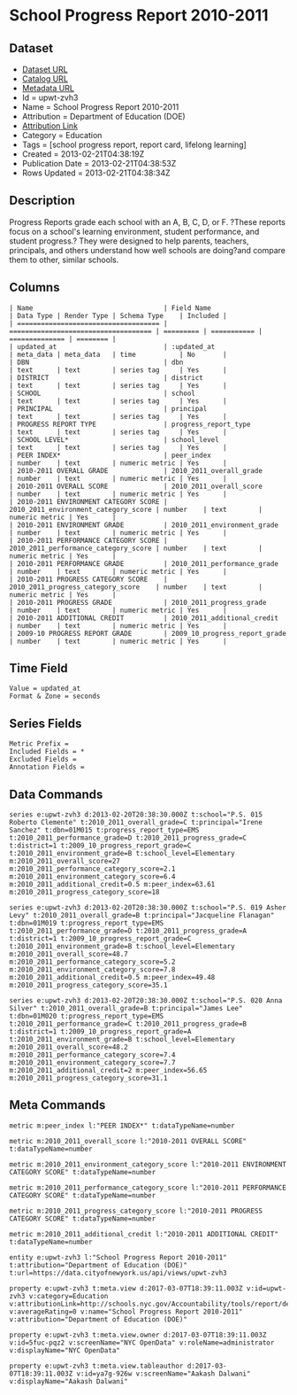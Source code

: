 # School Progress Report 2010-2011

## Dataset

* [Dataset URL](https://data.cityofnewyork.us/api/views/upwt-zvh3/rows.json?max_rows=100)
* [Catalog URL](https://catalog.data.gov/dataset/school-progress-report-2010-2011-72582)
* [Metadata URL](https://data.cityofnewyork.us/api/views/upwt-zvh3)
* Id = upwt-zvh3
* Name = School Progress Report 2010-2011
* Attribution = Department of Education (DOE)
* [Attribution Link](http://schools.nyc.gov/Accountability/tools/report/default.htm)
* Category = Education
* Tags = [school progress report, report card, lifelong learning]
* Created = 2013-02-21T04:38:19Z
* Publication Date = 2013-02-21T04:38:53Z
* Rows Updated = 2013-02-21T04:38:34Z

## Description

Progress Reports grade each school with an A, B, C, D, or F. ?These reports focus on a school's learning environment, student performance, and student progress.? They were designed to help parents, teachers, principals, and others understand how well schools are doing?and compare them to other, similar schools.

## Columns

```ls
| Name                                 | Field Name                           | Data Type | Render Type | Schema Type    | Included | 
| ==================================== | ==================================== | ========= | =========== | ============== | ======== | 
| updated_at                           | :updated_at                          | meta_data | meta_data   | time           | No       | 
| DBN                                  | dbn                                  | text      | text        | series tag     | Yes      | 
| DISTRICT                             | district                             | text      | text        | series tag     | Yes      | 
| SCHOOL                               | school                               | text      | text        | series tag     | Yes      | 
| PRINCIPAL                            | principal                            | text      | text        | series tag     | Yes      | 
| PROGRESS REPORT TYPE                 | progress_report_type                 | text      | text        | series tag     | Yes      | 
| SCHOOL LEVEL*                        | school_level                         | text      | text        | series tag     | Yes      | 
| PEER INDEX*                          | peer_index                           | number    | text        | numeric metric | Yes      | 
| 2010-2011 OVERALL GRADE              | 2010_2011_overall_grade              | number    | text        | numeric metric | Yes      | 
| 2010-2011 OVERALL SCORE              | 2010_2011_overall_score              | number    | text        | numeric metric | Yes      | 
| 2010-2011 ENVIRONMENT CATEGORY SCORE | 2010_2011_environment_category_score | number    | text        | numeric metric | Yes      | 
| 2010-2011 ENVIRONMENT GRADE          | 2010_2011_environment_grade          | number    | text        | numeric metric | Yes      | 
| 2010-2011 PERFORMANCE CATEGORY SCORE | 2010_2011_performance_category_score | number    | text        | numeric metric | Yes      | 
| 2010-2011 PERFORMANCE GRADE          | 2010_2011_performance_grade          | number    | text        | numeric metric | Yes      | 
| 2010-2011 PROGRESS CATEGORY SCORE    | 2010_2011_progress_category_score    | number    | text        | numeric metric | Yes      | 
| 2010-2011 PROGRESS GRADE             | 2010_2011_progress_grade             | number    | text        | numeric metric | Yes      | 
| 2010-2011 ADDITIONAL CREDIT          | 2010_2011_additional_credit          | number    | text        | numeric metric | Yes      | 
| 2009-10 PROGRESS REPORT GRADE        | 2009_10_progress_report_grade        | number    | text        | numeric metric | Yes      | 
```

## Time Field

```ls
Value = updated_at
Format & Zone = seconds
```

## Series Fields

```ls
Metric Prefix = 
Included Fields = *
Excluded Fields = 
Annotation Fields = 
```

## Data Commands

```ls
series e:upwt-zvh3 d:2013-02-20T20:38:30.000Z t:school="P.S. 015 Roberto Clemente" t:2010_2011_overall_grade=C t:principal="Irene Sanchez" t:dbn=01M015 t:progress_report_type=EMS t:2010_2011_performance_grade=D t:2010_2011_progress_grade=C t:district=1 t:2009_10_progress_report_grade=C t:2010_2011_environment_grade=B t:school_level=Elementary m:2010_2011_overall_score=27 m:2010_2011_performance_category_score=2.1 m:2010_2011_environment_category_score=6.4 m:2010_2011_additional_credit=0.5 m:peer_index=63.61 m:2010_2011_progress_category_score=18

series e:upwt-zvh3 d:2013-02-20T20:38:30.000Z t:school="P.S. 019 Asher Levy" t:2010_2011_overall_grade=B t:principal="Jacqueline Flanagan" t:dbn=01M019 t:progress_report_type=EMS t:2010_2011_performance_grade=D t:2010_2011_progress_grade=A t:district=1 t:2009_10_progress_report_grade=C t:2010_2011_environment_grade=B t:school_level=Elementary m:2010_2011_overall_score=48.7 m:2010_2011_performance_category_score=5.2 m:2010_2011_environment_category_score=7.8 m:2010_2011_additional_credit=0.5 m:peer_index=49.48 m:2010_2011_progress_category_score=35.1

series e:upwt-zvh3 d:2013-02-20T20:38:30.000Z t:school="P.S. 020 Anna Silver" t:2010_2011_overall_grade=B t:principal="James Lee" t:dbn=01M020 t:progress_report_type=EMS t:2010_2011_performance_grade=C t:2010_2011_progress_grade=B t:district=1 t:2009_10_progress_report_grade=A t:2010_2011_environment_grade=B t:school_level=Elementary m:2010_2011_overall_score=48.2 m:2010_2011_performance_category_score=7.4 m:2010_2011_environment_category_score=7.7 m:2010_2011_additional_credit=2 m:peer_index=56.65 m:2010_2011_progress_category_score=31.1
```

## Meta Commands

```ls
metric m:peer_index l:"PEER INDEX*" t:dataTypeName=number

metric m:2010_2011_overall_score l:"2010-2011 OVERALL SCORE" t:dataTypeName=number

metric m:2010_2011_environment_category_score l:"2010-2011 ENVIRONMENT CATEGORY SCORE" t:dataTypeName=number

metric m:2010_2011_performance_category_score l:"2010-2011 PERFORMANCE CATEGORY SCORE" t:dataTypeName=number

metric m:2010_2011_progress_category_score l:"2010-2011 PROGRESS CATEGORY SCORE" t:dataTypeName=number

metric m:2010_2011_additional_credit l:"2010-2011 ADDITIONAL CREDIT" t:dataTypeName=number

entity e:upwt-zvh3 l:"School Progress Report 2010-2011" t:attribution="Department of Education (DOE)" t:url=https://data.cityofnewyork.us/api/views/upwt-zvh3

property e:upwt-zvh3 t:meta.view d:2017-03-07T18:39:11.003Z v:id=upwt-zvh3 v:category=Education v:attributionLink=http://schools.nyc.gov/Accountability/tools/report/default.htm v:averageRating=0 v:name="School Progress Report 2010-2011" v:attribution="Department of Education (DOE)"

property e:upwt-zvh3 t:meta.view.owner d:2017-03-07T18:39:11.003Z v:id=5fuc-pqz2 v:screenName="NYC OpenData" v:roleName=administrator v:displayName="NYC OpenData"

property e:upwt-zvh3 t:meta.view.tableauthor d:2017-03-07T18:39:11.003Z v:id=ya7g-926w v:screenName="Aakash Dalwani" v:displayName="Aakash Dalwani"
```